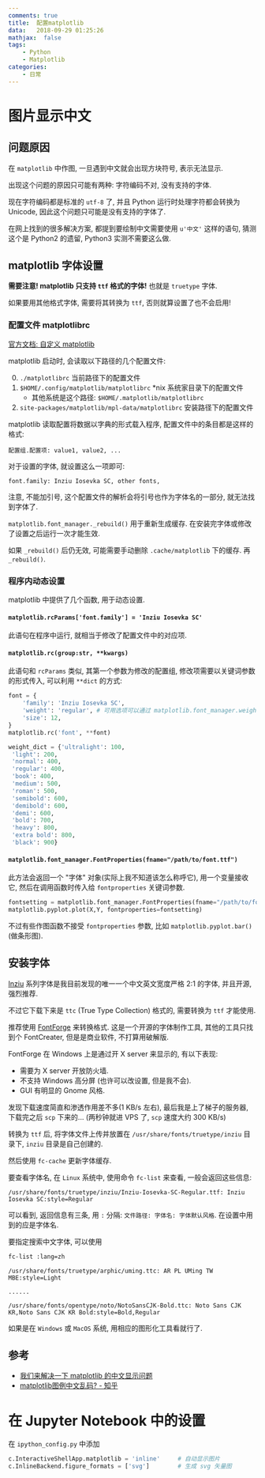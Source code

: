 ```yaml
---
comments: true
title:  配置matplotlib
data:   2018-09-29 01:25:26
mathjax:  false
tags:
    - Python
    - Matplotlib
categories:
    - 日常
---
```


# 图片显示中文

## 问题原因

在 `matplotlib` 中作图, 一旦遇到中文就会出现方块符号, 表示无法显示.

出现这个问题的原因只可能有两种: 字符编码不对, 没有支持的字体.

现在字符编码都是标准的 `utf-8` 了, 并且 Python 运行时处理字符都会转换为 Unicode, 因此这个问题只可能是没有支持的字体了.

在网上找到的很多解决方案, 都提到要绘制中文需要使用 `u'中文'` 这样的语句, 猜测这个是 Python2 的遗留, Python3 实测不需要这么做.

<!--more-->

## matplotlib 字体设置

**需要注意! matplotlib 只支持 `ttf` 格式的字体!** 也就是 `truetype` 字体.

如果要用其他格式字体, 需要将其转换为 `ttf`, 否则就算设置了也不会启用!

### 配置文件 matplotlibrc

[官方文档: 自定义 matplotlib](https://matplotlib.org/users/customizing.html)

matplotlib 启动时, 会读取以下路径的几个配置文件:

0. `./matplotlibrc` 当前路径下的配置文件
0. `$HOME/.config/matplotlib/matplotlibrc` *nix 系统家目录下的配置文件
    - 其他系统是这个路径: `$HOME/.matplotlib/matplotlibrc`
0. `site-packages/matplotlib/mpl-data/matplotlibrc` 安装路径下的配置文件

matplotlib 读取配置将数据以字典的形式载入程序, 配置文件中的条目都是这样的格式:

```
配置组.配置项: value1, value2, ...
```

对于设置的字体, 就设置这么一项即可:

```
font.family: Inziu Iosevka SC, other fonts,
```

注意, 不能加引号, 这个配置文件的解析会将引号也作为字体名的一部分, 就无法找到字体了.

`matplotlib.font_manager._rebuild()` 用于重新生成缓存. 在安装完字体或修改了设置之后运行一次才能生效.

如果 `_rebuild()` 后仍无效, 可能需要手动删除 `.cache/matplotlib` 下的缓存. 再 `_rebuild()`.

### 程序内动态设置

matplotlib 中提供了几个函数, 用于动态设置. 

#### `matplotlib.rcParams['font.family'] = 'Inziu Iosevka SC'`

此语句在程序中运行, 就相当于修改了配置文件中的对应项.

#### `matplotlib.rc(group:str, **kwargs)`

此语句和 `rcParams` 类似, 其第一个参数为修改的配置组, 修改项需要以关键词参数的形式传入, 可以利用 `**dict` 的方式:

```python
font = {
    'family': 'Inziu Iosevka SC',
    'weight': 'regular', # 可用选项可以通过 matplotlib.font_manager.weight_dict 查看.
    'size': 12,
}
matplotlib.rc('font', **font)
```

```python
weight_dict = {'ultralight': 100,
 'light': 200,
 'normal': 400,
 'regular': 400,
 'book': 400,
 'medium': 500,
 'roman': 500,
 'semibold': 600,
 'demibold': 600,
 'demi': 600,
 'bold': 700,
 'heavy': 800,
 'extra bold': 800,
 'black': 900}
```

#### `matplotlib.font_manager.FontProperties(fname="/path/to/font.ttf")`

此方法会返回一个 "字体" 对象(实际上我不知道该怎么称呼它), 用一个变量接收它, 然后在调用函数时传入给 `fontproperties` 关键词参数.

```python
fontsetting = matplotlib.font_manager.FontProperties(fname="/path/to/font.ttf")
matplotlib.pyplot.plot(X,Y, fontproperties=fontsetting)
```

不过有些作图函数不接受 `fontproperties` 参数, 比如 `matplotlib.pyplot.bar()` (做条形图).

## 安装字体

[Inziu](https://be5invis.github.io/Iosevka/inziu.html) 系列字体是我目前发现的唯一一个中文英文宽度严格 2:1 的字体, 并且开源, 强烈推荐.

不过它下载下来是 `ttc` (True Type Collection) 格式的, 需要转换为 `ttf` 才能使用.

推荐使用 [FontForge](https://fontforge.github.io/en-US/) 来转换格式. 这是一个开源的字体制作工具, 其他的工具只找到个 FontCreater, 但是是商业软件, 不打算用破解版.

FontForge 在 Windows 上是通过开 X server 来显示的, 有以下表现:

- 需要为 X server 开放防火墙.
- 不支持 Windows 高分屏 (也许可以改设置, 但是我不会).
- GUI 有明显的 Gnome 风格.

发现下载速度简直和渗透作用差不多(1 KB/s 左右), 最后我是上了梯子的服务器, 下载完之后 `scp` 下来的... (两秒钟就进 VPS 了, `scp` 速度大约 300 KB/s)

转换为 `ttf` 后, 将字体文件上传并放置在 `/usr/share/fonts/truetype/inziu` 目录下, `inziu` 目录是自己创建的.

然后使用 `fc-cache` 更新字体缓存.

要查看字体名, 在 `Linux` 系统中, 使用命令 `fc-list` 来查看, 一般会返回这些信息:

```
/usr/share/fonts/truetype/inziu/Inziu-Iosevka-SC-Regular.ttf: Inziu Iosevka SC:style=Regular
```

可以看到, 返回信息有三条, 用 `:` 分隔: `文件路径: 字体名: 字体默认风格`. 在设置中用到的应是字体名.

要指定搜索中文字体, 可以使用

```sh
fc-list :lang=zh
```

```
/usr/share/fonts/truetype/arphic/uming.ttc: AR PL UMing TW MBE:style=Light

......

/usr/share/fonts/opentype/noto/NotoSansCJK-Bold.ttc: Noto Sans CJK KR,Noto Sans CJK KR Bold:style=Bold,Regular
```

如果是在 `Windows` 或 `MacOS` 系统, 用相应的图形化工具看就行了.

## 参考

- [我们来解决一下 matplotlib 的中文显示问题](https://www.jianshu.com/p/15b5189f85a3)
- [matplotlib图例中文乱码? - 知乎](https://www.zhihu.com/question/25404709)

# 在 Jupyter Notebook 中的设置

在 `ipython_config.py` 中添加 

```python
c.InteractiveShellApp.matplotlib = 'inline'     # 自动显示图片
c.InlineBackend.figure_formats = ['svg']        # 生成 svg 矢量图
```
